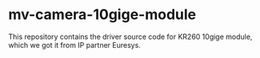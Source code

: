 # mv-camera-10gige-module
This repository contains the driver source code for KR260 10gige module, which we got it from IP partner Euresys.
